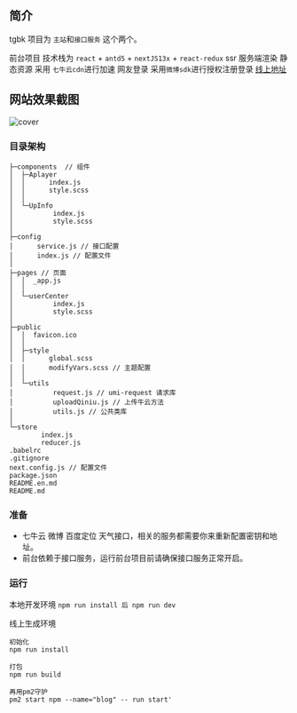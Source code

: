 ## 简介

tgbk 项目为 `主站`和`接口服务` 这个两个。

前台项目 技术栈为 `react` + `antd5` + `nextJS13x` + `react-redux` ssr 服务端渲染
静态资源 采用 `七牛云cdn`进行加速
网友登录 采用`微博sdk`进行授权注册登录
[线上地址](http://lululuting.com "线上地址")

## 网站效果截图

![cover](http://cdn.lululuting.com/upic/WX20210321-182555@2x.png)

### 目录架构

```
├─components  // 组件
│  ├─Aplayer
│  │      index.js
│  │      style.scss
│  │
│  └─UpInfo
│          index.js
│          style.scss
│
├─config
│      service.js // 接口配置
│      index.js // 配置文件
│
├─pages // 页面
│  │  _app.js
│  │
│  └─userCenter
│          index.js
│          style.scss
│
├─public
│  │  favicon.ico
│  │
│  ├─style
│  │      global.scss
│  │      modifyVars.scss // 主题配置
│  │
│  └─utils
│          request.js // umi-request 请求库
│          uploadQiniu.js // 上传牛云方法
│          utils.js // 公共类库
│
└─store
        index.js
        reducer.js
.babelrc
.gitignore
next.config.js // 配置文件
package.json
README.en.md
README.md
```

### 准备

- 七牛云 微博 百度定位 天气接口，相关的服务都需要你来重新配置密钥和地址。
- 前台依赖于接口服务，运行前台项目前请确保接口服务正常开启。

### 运行

本地开发环境 `npm run install 后 npm run dev`

线上生成环境

```
初始化
npm run install

打包
npm run build

再用pm2守护
pm2 start npm --name="blog" -- run start'
```



